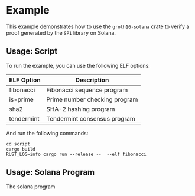 # Example

This example demonstrates how to use the `groth16-solana` crate to verify a proof generated by the `SP1` library on Solana.

## Usage: Script

To run the example, you can use the following ELF options:

| ELF Option | Description                   |
| ---------- | ----------------------------- |
| fibonacci  | Fibonacci sequence program    |
| is-prime   | Prime number checking program |
| sha2       | SHA-2 hashing program         |
| tendermint | Tendermint consensus program  |

And run the following commands:

```shell
cd script
cargo build
RUST_LOG=info cargo run --release --  --elf fibonacci 
```

## Usage: Solana Program

The solana program 